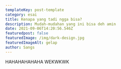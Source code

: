 ```yaml
---
templateKey: post-template
category: esai
title: Kenapa yang tadi ngga bisa?
description: Mudah-mudahan yang ini bisa deh amin
date: 2021-09-06T14:20:56.546Z
featuredpost: false
featuredImage: /img/dark-design.jpg
featuredImageAlt: gelap
author: Sangs
---
```

HAHAHAHAHAHA WEKWKWK
